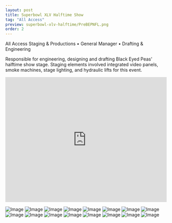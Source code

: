 ```yaml
---
layout: post
title: Superbowl XLV Halftime Show
tag: "All Access"
preview: superbowl-xlv-halftime/PreBEPNFL.png
order: 2
---
```

All Access Staging & Productions • General Manager • Drafting & Engineering

Responsible for engineering, designing and drafting Black Eyed Peas' halftime show stage. Staging elements involved integrated video panels, smoke machines, stage lighting, and hydraulic lifts for this event.

<div class="video-container"><iframe src="https://www.youtube.com/embed/xPIiaSnYV5E?controls=0&showinfo=0" allowfullscreen="" frameborder="0" width="100%" height="390"></iframe></div>

![Image](BEPNFL1.png)
![Image](BEPNFL2.png)
![Image](BEPNFL3.png)
![Image](BEPNFL4.png)
![Image](BEPNFL5.png)
![Image](BEPNFL6.png)
![Image](1SBL_BEP.png)
![Image](2SBL_BEP.png)
![Image](3SBL_BEP.png)
![Image](4SBL_BEP.png)
![Image](5SBL_BEP.png)
![Image](6SBL_BEP.png)
![Image](7SBL_BEP.png)
![Image](8SBL_BEP.png)
![Image](9SBL_BEP.png)
![Image](10SBL_BEP.png)

